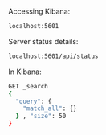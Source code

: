<!--ts-->


<!-- Created by https://github.com/ekalinin/github-markdown-toc -->
<!-- Added by: gil_diy, at: Sun 25 Dec 2022 02:25:29 IST -->

<!--te-->


```bash
```

Accessing Kibana:
```bash
localhost:5601
```


Server status details:
```bash
localhost:5601/api/status
```

In Kibana:
```bash
GET _search
{
  "query": {
    "match_all": {}
  } , "size": 50
}
```
